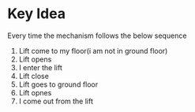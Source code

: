 # Key Idea
Every time the mechanism follows the below sequence
1) Lift come to my floor(i am not in ground floor)
2) Lift opens
3) I enter the lift
4) Lift close
4) Lift goes to ground floor
5) Lift opnes
6) I come out from the lift
